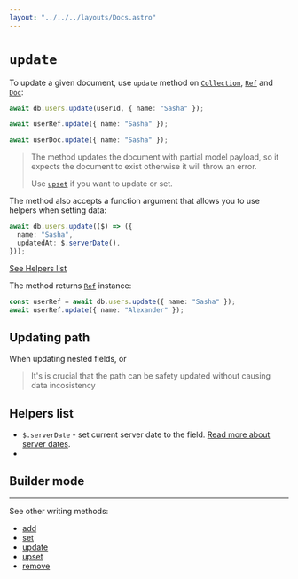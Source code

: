 ```yaml
---
layout: "../../../layouts/Docs.astro"
---
```


# `update`

To update a given document, use `update` method on [`Collection`](/docs/classes/collection), [`Ref`](/docs/classes/ref) and [`Doc`](/docs/classes/doc):

```ts
await db.users.update(userId, { name: "Sasha" });

await userRef.update({ name: "Sasha" });

await userDoc.update({ name: "Sasha" });
```

> The method updates the document with partial model payload, so it expects the document to exist otherwise it will throw an error.
>
> Use [`upset`](/docs/api/upset) if you want to update or set.

The method also accepts a function argument that allows you to use helpers when setting data:

```ts
await db.users.update(($) => ({
  name: "Sasha",
  updatedAt: $.serverDate(),
}));
```

[See Helpers list](#helpers-list)

The method returns [`Ref`](/docs/classes/ref) instance:

```ts
const userRef = await db.users.update({ name: "Sasha" });
await userRef.update({ name: "Alexander" });
```

## Updating path

When updating nested fields, or

> It's is crucial that the path can be safety updated without causing data incosistency

## Helpers list

- `$.serverDate` - set current server date to the field. [Read more about server dates](https://firebase.google.com/docs/firestore/manage-data/add-data#server_timestamp).
-

## Builder mode

---

See other writing methods:

- [add](/docs/api/add)
- [set](/docs/api/set)
- [update](/docs/api/update)
- [upset](/docs/api/upset)
- [remove](/docs/api/remove)
